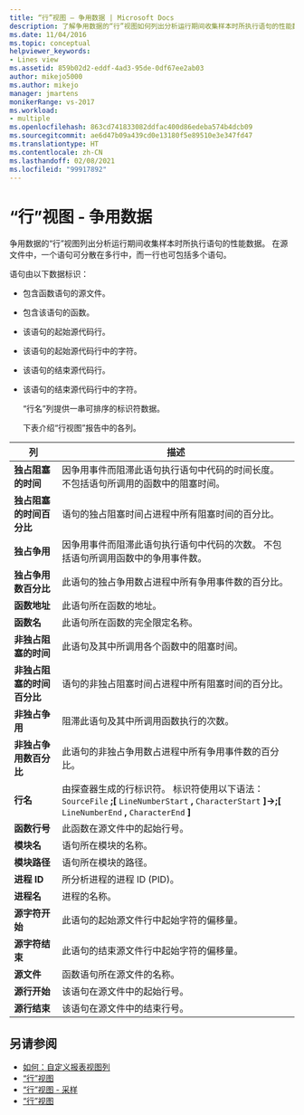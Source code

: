```yaml
---
title: “行”视图 — 争用数据 | Microsoft Docs
description: 了解争用数据的“行”视图如何列出分析运行期间收集样本时所执行语句的性能数据。
ms.date: 11/04/2016
ms.topic: conceptual
helpviewer_keywords:
- Lines view
ms.assetid: 859b02d2-eddf-4ad3-95de-0df67ee2ab03
author: mikejo5000
ms.author: mikejo
manager: jmartens
monikerRange: vs-2017
ms.workload:
- multiple
ms.openlocfilehash: 863cd741833082ddfac400d86edeba574b4dcb09
ms.sourcegitcommit: ae6d47b09a439cd0e13180f5e89510e3e347fd47
ms.translationtype: HT
ms.contentlocale: zh-CN
ms.lasthandoff: 02/08/2021
ms.locfileid: "99917892"
---
```

# <a name="lines-view---contention-data"></a>“行”视图 - 争用数据
争用数据的“行”视图列出分析运行期间收集样本时所执行语句的性能数据。 在源文件中，一个语句可分散在多行中，而一行也可包括多个语句。

 语句由以下数据标识：

- 包含函数语句的源文件。

- 包含该语句的函数。

- 该语句的起始源代码行。

- 该语句的起始源代码行中的字符。

- 该语句的结束源代码行。

- 该语句的结束源代码行中的字符。

  “行名”列提供一串可排序的标识符数据。

  下表介绍“行视图”报告中的各列。

|列|描述|
|------------|-----------------|
|**独占阻塞的时间**|因争用事件而阻滞此语句执行语句中代码的时间长度。 不包括语句所调用的函数中的阻塞时间。|
|**独占阻塞的时间百分比**|语句的独占阻塞时间占进程中所有阻塞时间的百分比。|
|**独占争用**|因争用事件而阻滞此语句执行语句中代码的次数。 不包括语句所调用函数中的争用事件数。|
|**独占争用数百分比**|此语句的独占争用数占进程中所有争用事件数的百分比。|
|**函数地址**|此语句所在函数的地址。|
|**函数名**|此语句所在函数的完全限定名称。|
|**非独占阻塞的时间**|此语句及其中所调用各个函数中的阻塞时间。|
|**非独占阻塞的时间百分比**|语句的非独占阻塞时间占进程中所有阻塞时间的百分比。|
|**非独占争用**|阻滞此语句及其中所调用函数执行的次数。|
|**非独占争用数百分比**|此语句的非独占争用数占进程中所有争用事件数的百分比。|
|**行名**|由探查器生成的行标识符。 标识符使用以下语法：`SourceFile` **;[** `LineNumberStart` **,** `CharacterStart` **]->;[** `LineNumberEnd` **,** `CharacterEnd` **]**|
|**函数行号**|此函数在源文件中的起始行号。|
|**模块名**|语句所在模块的名称。|
|**模块路径**|语句所在模块的路径。|
|**进程 ID**|所分析进程的进程 ID (PID)。|
|**进程名**|进程的名称。|
|**源字符开始**|此语句的起始源文件行中起始字符的偏移量。|
|**源字符结束**|此语句的结束源文件行中起始字符的偏移量。|
|**源文件**|函数语句所在源文件的名称。|
|**源行开始**|该语句在源文件中的起始行号。|
|**源行结束**|该语句在源文件中的结束行号。|

## <a name="see-also"></a>另请参阅
- [如何：自定义报表视图列](../profiling/how-to-customize-report-view-columns.md)
- [“行”视图](../profiling/lines-view.md)
- [“行”视图 - 采样](../profiling/lines-view-dotnet-memory-sampling-data.md)
- [“行”视图](../profiling/lines-view-sampling-data.md)
